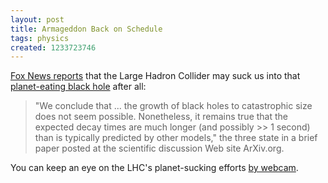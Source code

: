 ```yaml
---
layout: post
title: Armageddon Back on Schedule
tags: physics
created: 1233723746
---
```

[Fox News reports](http://www.foxnews.com/story/0,2933,483477,00.html) that the Large Hadron Collider may suck us into that [planet-eating black hole](http://www.mcdemarco.net/node/480) after all:

> "We conclude that ... the growth of black holes to catastrophic size does not seem possible. Nonetheless, it remains true that the expected decay times are much longer (and possibly >> 1 second) than is typically predicted by other models,"<!--break--> the three state in a brief paper posted at the scientific discussion Web site ArXiv.org.

You can keep an eye on the LHC's planet-sucking efforts [by webcam](http://www.cyriak.co.uk/lhc/lhc-webcams.html).
